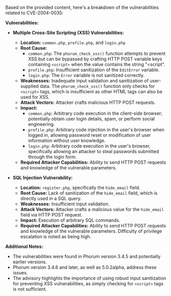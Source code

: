 Based on the provided content, here's a breakdown of the vulnerabilities related to CVE-2004-0035:

**Vulnerabilities:**

*   **Multiple Cross-Site Scripting (XSS) Vulnerabilities:**
    *   **Location:** `common.php`, `profile.php`, and `login.php`
    *   **Root Cause:**
        *   `common.php`: The `phorum_check_xss()` function attempts to prevent XSS but can be bypassed by crafting HTTP POST variable keys containing `<script>` when the value contains the string "<script".
        *   `profile.php`: Insufficient sanitization of the `EditError` variable.
        *  `login.php`: The `Error` variable is not sanitized correctly.
    *   **Weaknesses:** Inadequate input validation and sanitization of user-supplied data. The `phorum_check_xss()` function only checks for `<script>` tags, which is insufficient as other HTML tags can also be used for XSS.
    *   **Attack Vectors:** Attacker crafts malicious HTTP POST requests.
    *   **Impact:**
        *   `common.php`: Arbitrary code execution in the client-side browser; potentially obtain user login details, spam, or perform social engineering.
        *   `profile.php`: Arbitrary code injection in the user's browser when logged in, allowing password reset or modification of user information without user knowledge.
        *   `login.php`: Arbitrary code execution in the user's browser, specifically allowing an attacker to steal passwords submitted through the login form.
    *   **Required Attacker Capabilities:** Ability to send HTTP POST requests and knowledge of the vulnerable parameters.

*   **SQL Injection Vulnerability:**
    *   **Location:** `register.php`, specifically the `hide_email` field.
    *   **Root Cause:** Lack of sanitization of the `hide_email` field, which is directly used in a SQL query.
    *   **Weaknesses:** Insufficient input validation.
    *   **Attack Vectors:** Attacker crafts a malicious value for the `hide_email` field via HTTP POST request.
    *   **Impact:** Execution of arbitrary SQL commands.
    *   **Required Attacker Capabilities:** Ability to send HTTP POST requests and knowledge of the vulnerable parameters. Difficulty of privilege escalation is noted as being high.

**Additional Notes:**

*   The vulnerabilities were found in Phorum version 3.4.5 and potentially earlier versions.
*   Phorum version 3.4.6 and later, as well as 5.0.2alpha, address these issues.
*   The advisory highlights the importance of using robust input sanitization for preventing XSS vulnerabilities, as simply checking for `<script>` tags is not sufficient.